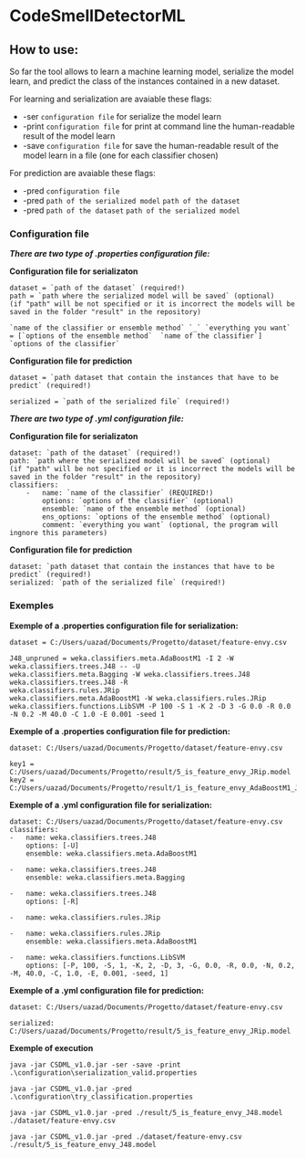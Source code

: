 # CodeSmellDetectorML

How to use: 
-----------

So far the tool allows to learn a machine learning model, serialize the model learn, 
and predict the class of the instances contained in a new dataset.

For learning and serialization are avaiable these flags:
  * -ser `configuration file` for serialize the model learn
  * -print `configuration file` for print at command line the human-readable result of the model learn
  * -save `configuration file` for save the human-readable result of the model learn in a file (one for each classifier chosen)
 
For prediction are avaiable these flags:
  * -pred `configuration file` 
  * -pred `path of the serialized model` `path of the dataset`
  * -pred `path of the dataset` `path of the serialized model`
  
 
 ### Configuration file
 
 ___There are two type of .properties configuration file:___
 
  **Configuration file for serializaton**
  
	dataset = `path of the dataset` (required!)
	path = `path where the serialized model will be saved` (optional)
  	(if "path" will be not specified or it is incorrect the models will be saved in the folder "result" in the repository)
  
  	`name of the classifier or ensemble method` `_` `everything you want` = [`options of the ensemble method`  `name of the classifier`] `options of the classifier`  
  
  **Configuration file for prediction**
  
  	dataset = `path dataset that contain the instances that have to be predict` (required!)
  
  	serialized = `path of the serialized file` (required!)
       
      
 ___There are two type of .yml configuration file:___

  **Configuration file for serializaton**
  
  	dataset: `path of the dataset` (required!)
	path: `path where the serialized model will be saved` (optional)
	(if "path" will be not specified or it is incorrect the models will be saved in the folder "result" in the repository)
  	classifiers:
		-	name: `name of the classifier` (REQUIRED!) 
			options: `options of the classifier` (optional)
			ensemble: `name of the ensemble method` (optional)
			ens_options: `options of the ensemble method` (optional)
			comment: `everything you want` (optional, the program will ingnore this parameters)
			
  **Configuration file for prediction**
  
	dataset: `path dataset that contain the instances that have to be predict` (required!)
	serialized: `path of the serialized file` (required!) 
  
  ### Exemples
  
  **Exemple of a .properties configuration file for serialization:**
  
	dataset = C:/Users/uazad/Documents/Progetto/dataset/feature-envy.csv
 
	J48_unpruned = weka.classifiers.meta.AdaBoostM1 -I 2 -W weka.classifiers.trees.J48 -- -U
	weka.classifiers.meta.Bagging -W weka.classifiers.trees.J48
	weka.classifiers.trees.J48 -R
	weka.classifiers.rules.JRip 
	weka.classifiers.meta.AdaBoostM1 -W weka.classifiers.rules.JRip
	weka.classifiers.functions.LibSVM -P 100 -S 1 -K 2 -D 3 -G 0.0 -R 0.0 -N 0.2 -M 40.0 -C 1.0 -E 0.001 -seed 1
  
  **Exemple of a .properties configuration file for prediction:**
  
	dataset: C:/Users/uazad/Documents/Progetto/dataset/feature-envy.csv
   
	key1 = C:/Users/uazad/Documents/Progetto/result/5_is_feature_envy_JRip.model
	key2 = C:/Users/uazad/Documents/Progetto/result/1_is_feature_envy_AdaBoostM1_J48.model
  
  **Exemple of a .yml configuration file for serialization:**
  
	dataset: C:/Users/uazad/Documents/Progetto/dataset/feature-envy.csv 
	classifiers:
    -   name: weka.classifiers.trees.J48
        options: [-U]
        ensemble: weka.classifiers.meta.AdaBoostM1
        
    -   name: weka.classifiers.trees.J48
        ensemble: weka.classifiers.meta.Bagging
        
    -   name: weka.classifiers.trees.J48
        options: [-R]
    
    -   name: weka.classifiers.rules.JRip 
        
    -   name: weka.classifiers.rules.JRip
        ensemble: weka.classifiers.meta.AdaBoostM1
        
    -   name: weka.classifiers.functions.LibSVM
        options: [-P, 100, -S, 1, -K, 2, -D, 3, -G, 0.0, -R, 0.0, -N, 0.2, -M, 40.0, -C, 1.0, -E, 0.001, -seed, 1]  

  
  **Exemple of a .yml configuration file for prediction:**
  
	dataset: C:/Users/uazad/Documents/Progetto/dataset/feature-envy.csv
   
	serialized: C:/Users/uazad/Documents/Progetto/result/5_is_feature_envy_JRip.model
  
  **Exemple of execution**
  
	java -jar CSDML_v1.0.jar -ser -save -print .\configuration\serialization_valid.properties
  
	java -jar CSDML_v1.0.jar -pred .\configuration\try_classification.properties
  
	java -jar CSDML_v1.0.jar -pred ./result/5_is_feature_envy_J48.model ./dataset/feature-envy.csv
  
	java -jar CSDML_v1.0.jar -pred ./dataset/feature-envy.csv ./result/5_is_feature_envy_J48.model
